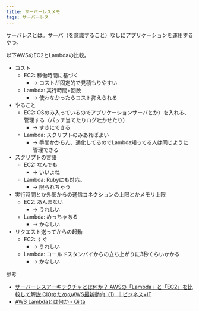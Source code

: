 ```yaml
---
title: サーバーレスメモ
tags: サーバーレス
---
```

サーバレスとは。サーバ（を意識すること）なしにアプリケーションを運用するやつ。

以下AWSのEC2とLambdaの比較。

  * コスト 
    * EC2: 稼働時間に基づく 
      * → コストが固定的で見積もりやすい
    * Lambda: 実行時間×回数 
      * → 使わなかったらコスト抑えられる
  * やること 
    * EC2: OSのみ入っているのでアプリケーションサーバとか）を入れる、管理する（パッチ当てたりログ吐かせたり） 
      * → すきにできる
    * Lambda: スクリプトのみあればよい 
      * → 手間かからん、通化してるのでLambda知ってる人は同じように管理できる
  * スクリプトの言語 
    * EC2: なんでも 
      * → いいよね
    * Lambda: Rubyにも対応。 
      * → 限られちゃう
  * 実行時間とか外部からの通信コネクションの上限とかメモリ上限 
    * EC2: あんまない 
      * → うれしい
    * Lambda: めっちゃある 
      * → かなしい
  * リクエスト送ってからの起動 
    * EC2: すぐ 
      * → うれしい
    * Lambda: コールドスタンバイからの立ち上がりに3秒くらいかかる 
      * → かなしい

参考

  * [サーバーレスアーキテクチャとは何か？ AWSの「Lambda」と「EC2」を比較して解説 CIOのためのAWS最新動向（1）｜ビジネス+IT](https://www.sbbit.jp/article/cont1/32603)
  * [AWS Lambdaとは何か \- Qiita](https://qiita.com/R_TK_8170/items/5fc099e0f11cc3c9d503)